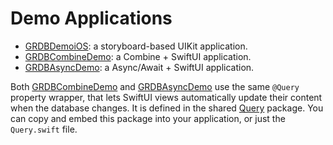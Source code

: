 Demo Applications
=================

- [GRDBDemoiOS]: a storyboard-based UIKit application.
- [GRDBCombineDemo]: a Combine + SwiftUI application.
- [GRDBAsyncDemo]: a Async/Await + SwiftUI application.

Both [GRDBCombineDemo] and [GRDBAsyncDemo] use the same `@Query` property wrapper, that lets SwiftUI views automatically update their content when the database changes. It is defined in the shared [Query] package. You can copy and embed this package into your application, or just the `Query.swift` file.

[GRDBDemoiOS]: GRDBDemoiOS
[GRDBCombineDemo]: GRDBCombineDemo
[GRDBAsyncDemo]: GRDBAsyncDemo
[Query]: Query
